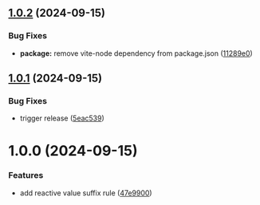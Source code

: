 ## [1.0.2](https://github.com/XeicuLy/eslint-plugin-reactive-value-suffix/compare/v1.0.1...v1.0.2) (2024-09-15)


### Bug Fixes

* **package:** remove vite-node dependency from package.json ([11289e0](https://github.com/XeicuLy/eslint-plugin-reactive-value-suffix/commit/11289e009d0c7e598b022c1e68c88878df46f4de))

## [1.0.1](https://github.com/XeicuLy/eslint-plugin-reactive-value-suffix/compare/v1.0.0...v1.0.1) (2024-09-15)


### Bug Fixes

* trigger release ([5eac539](https://github.com/XeicuLy/eslint-plugin-reactive-value-suffix/commit/5eac539257dbf9842b2b98d2b23eb6197811815d))

# 1.0.0 (2024-09-15)


### Features

* add reactive value suffix rule ([47e9900](https://github.com/XeicuLy/eslint-plugin-reactive-value-suffix/commit/47e9900109aee3031f9be49a04d9f3d86c7ab0d8))
